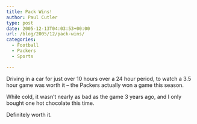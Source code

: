 ```yaml
---
title: Pack Wins!
author: Paul Cutler
type: post
date: 2005-12-13T04:03:53+00:00
url: /blog/2005/12/pack-wins/
categories:
  - Football
  - Packers
  - Sports

---
```

Driving in a car for just over 10 hours over a 24 hour period, to watch a 3.5 hour game was worth it &#8211; the Packers actually won a game this season.

While cold, it wasn&#8217;t nearly as bad as the game 3 years ago, and I only bought one hot chocolate this time.

Definitely worth it.